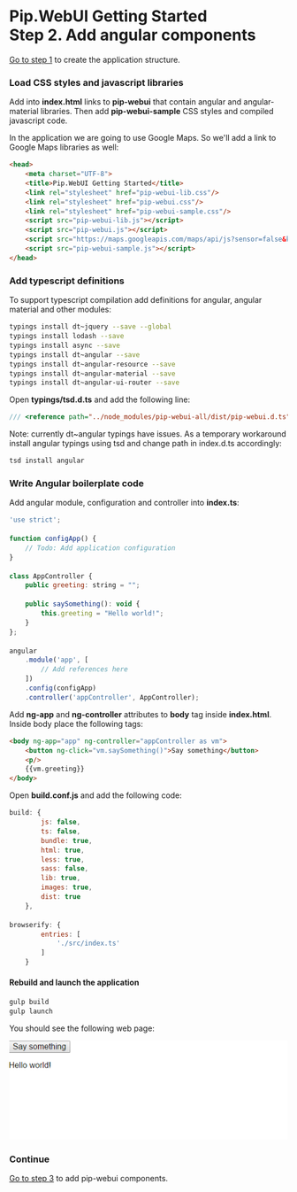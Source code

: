 # Pip.WebUI Getting Started <br/> Step 2. Add angular components

[Go to step 1](https://github.com/pip-webui/pip-webui-sample/blob/master/step1/) to create the application structure.

### Load CSS styles and javascript libraries

Add into **index.html** links to **pip-webui** that contain angular and angular-material libraries. Then add **pip-webui-sample** CSS styles and compiled javascript code.

In the application we are going to use Google Maps. So we'll add a link to Google Maps libraries as well:

```html 
<head>
    <meta charset="UTF-8">
    <title>Pip.WebUI Getting Started</title>
    <link rel="stylesheet" href="pip-webui-lib.css"/>
    <link rel="stylesheet" href="pip-webui.css"/>
    <link rel="stylesheet" href="pip-webui-sample.css"/>
    <script src="pip-webui-lib.js"></script>
    <script src="pip-webui.js"></script>
    <script src="https://maps.googleapis.com/maps/api/js?sensor=false&key=AIzaSyBg6cm-FDBFPWzRcn39AuSHGQSrdtVIjEo"></script>
    <script src="pip-webui-sample.js"></script>
</head>
```

### Add typescript definitions

To support typescript compilation add definitions for angular, angular material and other modules:

```bash
typings install dt~jquery --save --global
typings install lodash --save
typings install async --save
typings install dt~angular --save
typings install dt~angular-resource --save
typings install dt~angular-material --save
typings install dt~angular-ui-router --save
```

Open **typings/tsd.d.ts** and add the following line:
```javascript
/// <reference path="../node_modules/pip-webui-all/dist/pip-webui.d.ts" />
```

Note: currently dt~angular typings have issues. As a temporary workaround install angular typings using tsd and change path in index.d.ts accordingly:
```bash
tsd install angular
```

### Write Angular boilerplate code

Add angular module, configuration and controller into **index.ts**:

```javascript
'use strict';

function configApp() {
    // Todo: Add application configuration
}

class AppController {
    public greeting: string = "";
    
    public saySomething(): void {
        this.greeting = "Hello world!";
    }
};

angular
    .module('app', [
        // Add references here
    ])
    .config(configApp)
    .controller('appController', AppController);
```

Add **ng-app** and **ng-controller** attributes to **body** tag inside **index.html**. Inside body place the following tags:

```html
<body ng-app="app" ng-controller="appController as vm">
    <button ng-click="vm.saySomething()">Say something</button>
    <p/>
    {{vm.greeting}}
</body>
```

Open **build.conf.js** and add the following code:

```javascript
build: {
        js: false,
        ts: false,
        bundle: true,
        html: true,
        less: true,    
        sass: false,    
        lib: true,
        images: true,
        dist: true
    },

browserify: {
        entries: [ 
            './src/index.ts'
        ]
    }
```

#### Rebuild and launch the application

```bash
gulp build
gulp launch
```

You should see the following web page:

![Page 2](artifacts/page2.png)

### Continue

[Go to step 3](https://github.com/pip-webui/pip-webui-sample/blob/master/step3/) to add pip-webui components.
